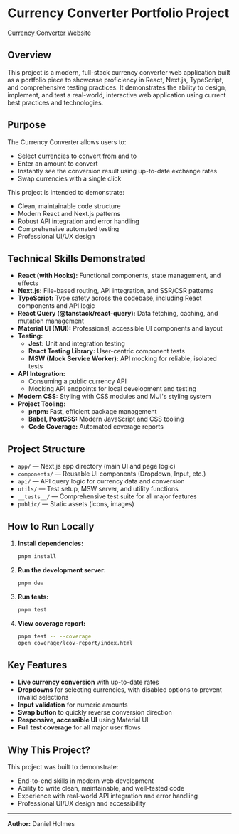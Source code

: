 # Currency Converter Portfolio Project

[Currency Converter Website](https://currency-converter-umber-psi.vercel.app/)

## Overview

This project is a modern, full-stack currency converter web application built as a portfolio piece to showcase proficiency in React, Next.js, TypeScript, and comprehensive testing practices. It demonstrates the ability to design, implement, and test a real-world, interactive web application using current best practices and technologies.

## Purpose

The Currency Converter allows users to:

- Select currencies to convert from and to
- Enter an amount to convert
- Instantly see the conversion result using up-to-date exchange rates
- Swap currencies with a single click

This project is intended to demonstrate:

- Clean, maintainable code structure
- Modern React and Next.js patterns
- Robust API integration and error handling
- Comprehensive automated testing
- Professional UI/UX design

## Technical Skills Demonstrated

- **React (with Hooks):** Functional components, state management, and effects
- **Next.js:** File-based routing, API integration, and SSR/CSR patterns
- **TypeScript:** Type safety across the codebase, including React components and API logic
- **React Query (@tanstack/react-query):** Data fetching, caching, and mutation management
- **Material UI (MUI):** Professional, accessible UI components and layout
- **Testing:**
  - **Jest:** Unit and integration testing
  - **React Testing Library:** User-centric component tests
  - **MSW (Mock Service Worker):** API mocking for reliable, isolated tests
- **API Integration:**
  - Consuming a public currency API
  - Mocking API endpoints for local development and testing
- **Modern CSS:** Styling with CSS modules and MUI's styling system
- **Project Tooling:**
  - **pnpm:** Fast, efficient package management
  - **Babel, PostCSS:** Modern JavaScript and CSS tooling
  - **Code Coverage:** Automated coverage reports

## Project Structure

- `app/` — Next.js app directory (main UI and page logic)
- `components/` — Reusable UI components (Dropdown, Input, etc.)
- `api/` — API query logic for currency data and conversion
- `utils/` — Test setup, MSW server, and utility functions
- `__tests__/` — Comprehensive test suite for all major features
- `public/` — Static assets (icons, images)

## How to Run Locally

1. **Install dependencies:**
   ```sh
   pnpm install
   ```
2. **Run the development server:**
   ```sh
   pnpm dev
   ```
3. **Run tests:**
   ```sh
   pnpm test
   ```
4. **View coverage report:**
   ```sh
   pnpm test -- --coverage
   open coverage/lcov-report/index.html
   ```

## Key Features

- **Live currency conversion** with up-to-date rates
- **Dropdowns** for selecting currencies, with disabled options to prevent invalid selections
- **Input validation** for numeric amounts
- **Swap button** to quickly reverse conversion direction
- **Responsive, accessible UI** using Material UI
- **Full test coverage** for all major user flows

## Why This Project?

This project was built to demonstrate:

- End-to-end skills in modern web development
- Ability to write clean, maintainable, and well-tested code
- Experience with real-world API integration and error handling
- Professional UI/UX design and accessibility

---

**Author:** Daniel Holmes
